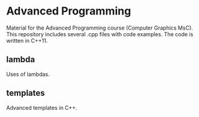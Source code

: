 Advanced Programming
====================

Material for the Advanced Programming course (Computer Graphics MsC). This repository includes 
several .cpp files with code examples. The code is written in C++11.


## lambda

Uses of lambdas.

## templates

Advanced templates in C++.


